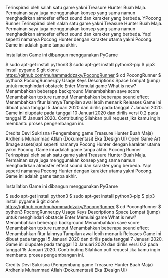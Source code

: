 
Terinspirasi oleh salah satu game yakni Treasure Hunter Buah Maja. Permainan saya juga menggunakan konsep yang sama namun menghadirkan atmosfer effect sound dan karakter yang berbeda. YPocong Runner
Terinspirasi oleh salah satu game yakni Treasure Hunter Buah Maja. Permainan saya juga menggunakan konsep yang sama namun menghadirkan atmosfer effect sound dan karakter yang berbeda. Yap! seperti namanya Pocong Hunter dengan karakter utama yakni Pocong. Game ini adalah game tanpa akhir.

Installation
Game ini dibangun menggunakan PyGame

$ sudo apt-get install python3
$ sudo apt-get install python3-pip
$ pip3 install pygame
$ git clone https://github.com/muhammaddzaky/PocongRunner
$ cd PocongRunner
$ python3 PocongRunner.py
Usage
Keys	Descriptions
Space	Lompat (jump) untuk menghindari obstacle
Enter	Memulai game
What is new?
Menambahkan beberapa background
Menambahkan save score
Menambahkan texture rumput
Menambahkan beberapa sound effect
Menambahkan fitur lainnya
Tampilan awal lebih menarik
Releases
Game ini dibuat pada tanggal 5 Januari 2020 dan dirilis pada tanggal 7 Januari 2020.
Game ini diupdate pada tanggal 10 Januari 2020 dan dirilis versi 0.2 pada tanggal 15 Januari 2020.
Contributing
Silahkan pull request jika kamu ingin membantu proses pengembangan ini.

Credits
Devi Sukrisna (Pengembang game Treasure Hunter Buah Maja)
Ardhenis Muhammad Aflah (Dokumentasi)
Eka (Design UI)
Open Game Art (Image assets)ap! seperti namanya Pocong Hunter dengan karakter utama yakni Pocong. Game ini adalah game tanpa akhir.
Pocong Runner
Terinspirasi oleh salah satu game yakni Treasure Hunter Buah Maja. Permainan saya juga menggunakan konsep yang sama namun menghadirkan atmosfer effect sound dan karakter yang berbeda. Yap! seperti namanya Pocong Hunter dengan karakter utama yakni Pocong. Game ini adalah game tanpa akhir.

Installation
Game ini dibangun menggunakan PyGame

$ sudo apt-get install python3
$ sudo apt-get install python3-pip
$ pip3 install pygame
$ git clone https://github.com/muhammaddzaky/PocongRunner
$ cd PocongRunner
$ python3 PocongRunner.py
Usage
Keys	Descriptions
Space	Lompat (jump) untuk menghindari obstacle
Enter	Memulai game
What is new?
Menambahkan beberapa background
Menambahkan save score
Menambahkan texture rumput
Menambahkan beberapa sound effect
Menambahkan fitur lainnya
Tampilan awal lebih menarik
Releases
Game ini dibuat pada tanggal 5 Januari 2020 dan dirilis pada tanggal 7 Januari 2020.
Game ini diupdate pada tanggal 10 Januari 2020 dan dirilis versi 0.2 pada tanggal 15 Januari 2020.
Contributing
Silahkan pull request jika kamu ingin membantu proses pengembangan ini.

Credits
Devi Sukrisna (Pengembang game Treasure Hunter Buah Maja)
Ardhenis Muhammad Aflah (Dokumentasi)
Eka (Design UI)

